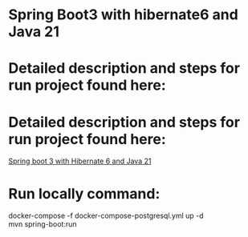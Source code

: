 ﻿# Spring Boot3 with hibernate6 and Java 21

# Detailed description and steps for run project found here: 


# Detailed description and steps for run project found here: 
[Spring boot 3 with Hibernate 6 and Java 21](https://jarmx.blogspot.com/2022/11/spring-boot-3-with-hibernate-6.html)

# Run locally command: 
  
docker-compose -f docker-compose-postgresql.yml up -d
<br>
mvn spring-boot:run
